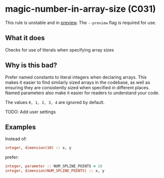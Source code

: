 # magic-number-in-array-size (C031)
This rule is unstable and in [preview](../preview.md). The `--preview` flag is required for use.

## What it does
Checks for use of literals when specifying array sizes

## Why is this bad?
Prefer named constants to literal integers when declaring arrays. This makes
it easier to find similarly sized arrays in the codebase, as well as ensuring
they are consistently sized when specified in different places. Named
parameters also make it easier for readers to understand your code.

The values `0, 1, 2, 3, 4` are ignored by default.

TODO: Add user settings

## Examples
Instead of:
```f90
integer, dimension(10) :: x, y
```
prefer:
```f90
integer, parameter :: NUM_SPLINE_POINTS = 10
integer, dimension(NUM_SPLINE_POINTS) :: x, y
```

